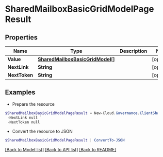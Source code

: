 # SharedMailboxBasicGridModelPageResult
## Properties

Name | Type | Description | Notes
------------ | ------------- | ------------- | -------------
**Value** | [**SharedMailboxBasicGridModel[]**](SharedMailboxBasicGridModel.md) |  | [optional] 
**NextLink** | **String** |  | [optional] 
**NextToken** | **String** |  | [optional] 

## Examples

- Prepare the resource
```powershell
$SharedMailboxBasicGridModelPageResult = New-Cloud.Governance.ClientSharedMailboxBasicGridModelPageResult  -Value null `
 -NextLink null `
 -NextToken null
```

- Convert the resource to JSON
```powershell
$SharedMailboxBasicGridModelPageResult | ConvertTo-JSON
```

[[Back to Model list]](../README.md#documentation-for-models) [[Back to API list]](../README.md#documentation-for-api-endpoints) [[Back to README]](../README.md)

